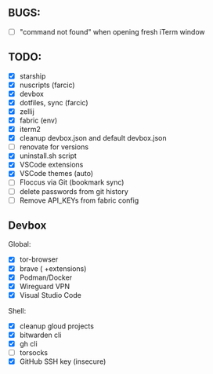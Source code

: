 ## BUGS:
- [ ] "command not found" when opening fresh iTerm window

## TODO:
- [X] starship
- [X] nuscripts (farcic)
- [x] devbox
- [x] dotfiles, sync (farcic)
- [x] zellij
- [x] fabric (env)
- [x] iterm2
- [x] cleanup devbox.json and default devbox.json
- [ ] renovate for versions
- [x] uninstall.sh script
- [x] VSCode extensions
- [x] VSCode themes (auto)
- [ ] Floccus via Git (bookmark sync)
- [ ] delete passwords from git history
- [ ] Remove API_KEYs from fabric config

## Devbox
Global:
- [x] tor-browser
- [x] brave ( +extensions)
- [x] Podman/Docker
- [x] Wireguard VPN
- [x] Visual Studio Code

Shell:
- [x] cleanup gloud projects
- [x] bitwarden cli
- [x] gh cli
- [ ] torsocks
- [x] GitHub SSH key (insecure)
